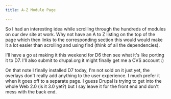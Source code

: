 ```yaml
---
title: A-Z Module Page

---
```

<p>So I had an interesting idea while scrolling through the hundreds of modules on our dev site at work. Why not have an A to Z listing on the top of the page which then links to the corresponding section this would would make it a lot easier than scrolling and using find (think of all the dependencies).</p><p>I'll have a go at making it this weekend for D6 then see what it's like porting it to D7. I'll also submit to drupal.org it might finally get me a CVS account :)</p><p>On that note I finally installed D7 today, I'm not sold on it just yet, the overlays don't really add anything to the user experience. I much prefer it when it goes off to a separate page. I guess Drupal is trying to get into the whole Web 2.0 (is it 3.0 yet?) but I say leave it for the front end and don't mess with the back end.</p>
